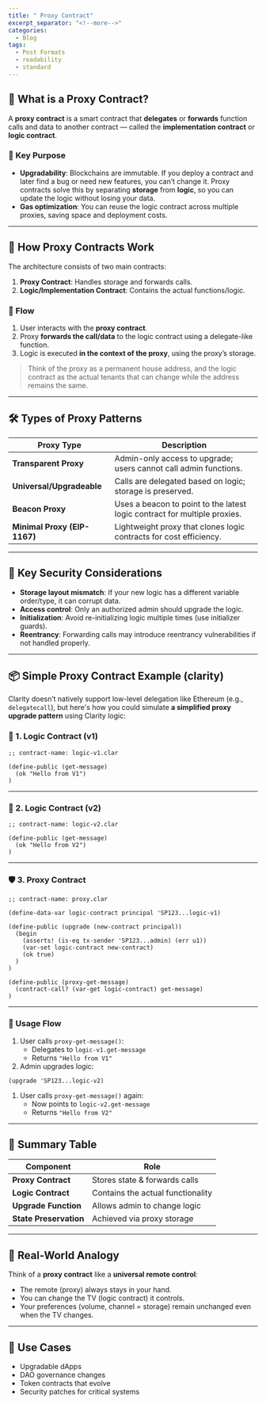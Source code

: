 ```yaml
---
title: " Proxy Contract"
excerpt_separator: "<!--more-->"
categories:
  - Blog
tags:
  - Post Formats
  - readability
  - standard
---
```



## 🧠 What is a Proxy Contract?

A **proxy contract** is a smart contract that **delegates** or **forwards** function calls and data to another contract — called the **implementation contract** or **logic contract**.

### 🎯 Key Purpose

- **Upgradability**: Blockchains are immutable. If you deploy a contract and later find a bug or need new features, you can’t change it. Proxy contracts solve this by separating **storage** from **logic**, so you can update the logic without losing your data.
- **Gas optimization**: You can reuse the logic contract across multiple proxies, saving space and deployment costs.

---

## 🧱 How Proxy Contracts Work

The architecture consists of two main contracts:

1. **Proxy Contract**: Handles storage and forwards calls.
2. **Logic/Implementation Contract**: Contains the actual functions/logic.

### 🔄 Flow

1. User interacts with the **proxy contract**.
2. Proxy **forwards the call/data** to the logic contract using a delegate-like function.
3. Logic is executed **in the context of the proxy**, using the proxy’s storage.

> Think of the proxy as a permanent house address, and the logic contract as the actual tenants that can change while the address remains the same.
> 

---

## 🛠 Types of Proxy Patterns

| Proxy Type | Description |
| --- | --- |
| **Transparent Proxy** | Admin-only access to upgrade; users cannot call admin functions. |
| **Universal/Upgradeable** | Calls are delegated based on logic; storage is preserved. |
| **Beacon Proxy** | Uses a beacon to point to the latest logic contract for multiple proxies. |
| **Minimal Proxy (EIP-1167)** | Lightweight proxy that clones logic contracts for cost efficiency. |

---

## 🔐 Key Security Considerations

- **Storage layout mismatch**: If your new logic has a different variable order/type, it can corrupt data.
- **Access control**: Only an authorized admin should upgrade the logic.
- **Initialization**: Avoid re-initializing logic multiple times (use initializer guards).
- **Reentrancy**: Forwarding calls may introduce reentrancy vulnerabilities if not handled properly.

---

## 📦 Simple Proxy Contract Example (clarity)

Clarity doesn’t natively support low-level delegation like Ethereum (e.g., `delegatecall`), but here's how you could simulate **a simplified proxy upgrade pattern** using Clarity logic:

### 🧩 1. Logic Contract (v1)

```
;; contract-name: logic-v1.clar

(define-public (get-message)
  (ok "Hello from V1")
)

```

---

### 🧩 2. Logic Contract (v2)

```
;; contract-name: logic-v2.clar

(define-public (get-message)
  (ok "Hello from V2")
)

```

---

### 🛡️ 3. Proxy Contract

```
;; contract-name: proxy.clar

(define-data-var logic-contract principal 'SP123...logic-v1)

(define-public (upgrade (new-contract principal))
  (begin
    (asserts! (is-eq tx-sender 'SP123...admin) (err u1))
    (var-set logic-contract new-contract)
    (ok true)
  )
)

(define-public (proxy-get-message)
  (contract-call? (var-get logic-contract) get-message)
)

```

---

### 🧪 Usage Flow

1. User calls `proxy-get-message()`:
    - Delegates to `logic-v1.get-message`
    - Returns `"Hello from V1"`
2. Admin upgrades logic:

```
(upgrade 'SP123...logic-v2)

```

1. User calls `proxy-get-message()` again:
    - Now points to `logic-v2.get-message`
    - Returns `"Hello from V2"`

---

## 📝 Summary Table

| Component | Role |
| --- | --- |
| **Proxy Contract** | Stores state & forwards calls |
| **Logic Contract** | Contains the actual functionality |
| **Upgrade Function** | Allows admin to change logic |
| **State Preservation** | Achieved via proxy storage |

---

## 💬 Real-World Analogy

Think of a **proxy contract** like a **universal remote control**:

- The remote (proxy) always stays in your hand.
- You can change the TV (logic contract) it controls.
- Your preferences (volume, channel = storage) remain unchanged even when the TV changes.

---

## 🚀 Use Cases

- Upgradable dApps
- DAO governance changes
- Token contracts that evolve
- Security patches for critical systems
